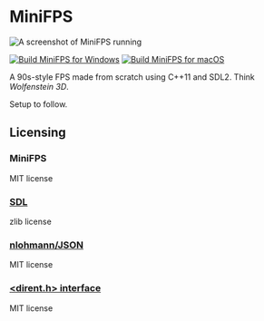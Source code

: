 # MiniFPS

![A screenshot of MiniFPS running](https://images.squarespace-cdn.com/content/63b9d22b11fd8b6be9c4483b/2f5739bf-c61e-4c7d-a062-4afad2902a79/mini-fps-v0.0.3.png?content-type=image%2Fpng)

[![Build MiniFPS for Windows](https://github.com/pjhrolfe/MiniFPS/actions/workflows/build-windows.yml/badge.svg)](https://github.com/pjhrolfe/MiniFPS/actions/workflows/build-windows.yml)
[![Build MiniFPS for macOS](https://github.com/pjhrolfe/MiniFPS/actions/workflows/build-macos.yml/badge.svg)](https://github.com/pjhrolfe/MiniFPS/actions/workflows/build-macos.yml)


A 90s-style FPS made from scratch using C++11 and SDL2. Think *Wolfenstein 3D*.

Setup to follow.

## Licensing

### MiniFPS

MIT license

### [SDL](https://github.com/libsdl-org/SDL)

zlib license

### [nlohmann/JSON](https://github.com/nlohmann/json)

MIT license

### [<dirent.h> interface](https://github.com/tronkko/dirent)

MIT license